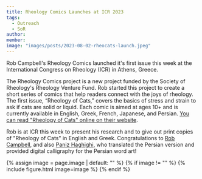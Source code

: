 ```yaml
---
title: Rheology Comics Launches at ICR 2023
tags: 
  - Outreach
  - SoR
author: 
member: 
image: "images/posts/2023-08-02-rheocats-launch.jpeg"
---
```


Rob Campbell's Rheology Comics launched it's first issue this week at the International Congress on Rheology (ICR) in Athens, Greece.

The Rheology Comics project is a new project funded by the Society of Rheology's Rheology Venture Fund. Rob started this project to create a short series of comics that help readers connect with the joys of rheology. The first issue, “Rheology of Cats,” covers the basics of stress and strain to ask if cats are solid or liquid. Each comic is aimed at ages 10+ and is currently available in English, Greek, French, Japanese, and Persian. [You can read "Rheology of Cats" online on their website](https://rheologycomics.github.io/).

Rob is at ICR this week to present his research and to give out print copies of "Rheology of Cats" in English and Greek. Congratulations to [Rob Campbell](https://rheoinformatic.com/members/rob-campbell), and also [Paniz Haghighi](https://rheoinformatic.com/members/paniz-haghighi.html), who translated the Persian version and provided digital calligraphy for the Persian word art!


{% assign image = page.image | default: "" %}
{% if image != "" %}
  {% include figure.html
    image=image
  %}
{% endif %}